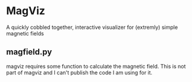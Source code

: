 # MagViz

A quickly cobbled together, interactive visualizer for (extremly) simple magnetic fields

## magfield.py

magviz requires some function to calculate the magnetic field. This is not part of magviz and I can't publish the code I am using for it.
